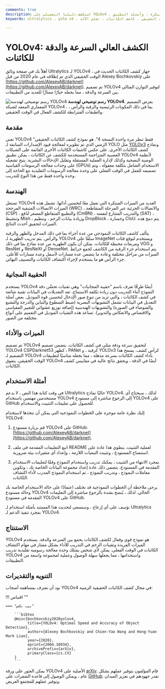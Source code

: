 ```yaml
---
comments: true
description: استكشف دليلنا التفصيلي على YOLOv4 ، وهو جهاز كشف الكائنات الحديثة في الوقت الحقيقي. فهم أبرز معالم التصميم المعماري الخاصة به ، والميزات المبتكرة ، وأمثلة التطبيق.
keywords: ultralytics ، yolo v4 ، كشف الكائنات ، شبكة عصبية ، كشف في الوقت الحقيقي ، كاشف الكائنات ، تعلم الآلة

---
```


# YOLOv4: الكشف العالي السرعة والدقة للكائنات

أهلاً بك في صفحة وثائق Ultralytics لـ YOLOv4 ، جهاز كشف الكائنات الحديث في الوقت الحقيقي الذي تم إطلاقه في عام 2020 من قبل Alexey Bochkovskiy على  [https://github.com/AlexeyAB/darknet](https://github.com/AlexeyAB/darknet). تم تصميم YOLOv4 لتوفير التوازن المثالي بين السرعة والدقة ، مما يجعله خيارًا ممتازًا للعديد من التطبيقات.

![رسم توضيحي لهندسة YOLOv4](https://user-images.githubusercontent.com/26833433/246185689-530b7fe8-737b-4bb0-b5dd-de10ef5aface.png)
**رسم توضيحي لهندسة YOLOv4**. يعرض التصميم المعماري المعقد لشبكة YOLOv4 ، بما في ذلك المكونات الرئيسية والرقبة والرأس ، والطبقات المترابطة للكشف الفعال في الوقت الحقيقي.

## مقدمة

تعني YOLOv4 "فقط تنظر مرة واحدة النسخة 4". هو نموذج كشف الكائنات الحقيقي الزمني الذي تم تطويره لمعالجة قيود الإصدارات السابقة لـ YOLO مثل [YOLOv3](yolov3.md) ونماذج كشف الكائنات الأخرى. على عكس كاشفات الكائنات الأخرى القائمة على الشبكات العصبية المتزاحمة المستخدمة للكشف عن الكائنات ، يمكن تطبيق YOLOv4 لأنظمة الوصية النصحية وكذلك لإدارة العملية المستقلة وتقليل الإدخالات البشرية. يتيح تشغيله على وحدات معالجة الرسومات القياسية (GPUs) الاستخدام الشامل بتكلفة معقولة ، وتم تصميمه للعمل في الوقت الفعلي على وحدة معالجة الرسومات التقليدية مع الحاجة إلى وحدة واحدة فقط من هذا النوع للتدريب.

## الهندسة

تستغل YOLOv4 العديد من الميزات المبتكرة التي تعمل معًا لتحسين أدائها. تشمل هذه الميزات الاتصالات المتبقية المرجحة (WRC) ، والاتصالات الجزئية عبر المرحلة المتقاطعة (CSP) ، والتطبيع المتقاطع المصغر لدُفع (CmBN) ، والتدريب المتنازع لنفسه (SAT) ، وتنشيط Mish ، وزيادة بيانات الزخم ، وتنظيم DropBlock ، وخسارة CIoU. يتم دمج هذه الميزات لتحقيق أحدث النتائج.

يتألف كاشف الكائنات النموذجي من عدة أجزاء بما في ذلك المدخل والظهر والرقبة والرأس. يتم تدريب الظهرية لـ YOLOv4 سلفًا على ImageNet ويستخدم لتوقع فئات ومربعات محيطة للكائنات. يمكن أن يكون الظهرية من عدة نماذج بما في ذلك VGG و ResNet و ResNeXt أو DenseNet. يتم استخدام جزء الرقبة من الكاشف لجمع خرائط الميزات من مراحل مختلفة وعادة ما يتضمن عدة مسارات لأسفل وعدة مسارات للأعلى. جزء الرأس هو ما يستخدم لإجراء اكتشاف الكائنات والتصنيف النهائي.

## الحقيبة المجانية

يستخدم YOLOv4 أيضًا طرقًا تعرف باسم "حقيبة المجانيات" وهي تقنيات تحسِّن دقة النموذج أثناء التدريب دون زيادة تكلفة الاستنتاج. تعد التعديلات في البيانات تقنية شائعة في كشف الكائنات ، والتي تزيد من تنوع صور الإدخال لتحسين قوة الموديل. بعض أمثلة التعديل في البيانات تشمل التشويهات البصرية (ضبط السطوع والتباين والدرجة والتشبع والضوضاء في الصورة) والتشويهات الهندسية (إضافة توزيع عشوائي للتغيير المقياسي والاقتصاص والانعكاس والتدوير). تساعد هذه التقنيات الموديل في التعميم على أنواع مختلفة من الصور.

## الميزات والأداء

تم تصميم YOLOv4 لتحقيق سرعة ودقة مثلى في كشف الكائنات. يتضمن تصميم YOLOv4 CSPDarknet53 كظهر ، PANet كرقبة ، و YOLOv3 كرأس كشف. يسمح هذا التصميم لـ YOLOv4 بأداء كشف الكائنات بسرعة مذهلة ، مما يجعله مناسبًا لتطبيقات الوقت الحقيقي. يتفوق YOLOv4 أيضًا في الدقة ، ويحقق نتائج عالية في مقاييس كشف الكائنات.

## أمثلة الاستخدام

في وقت كتابة هذا النص ، لا يدعم Ultralytics حاليًا نماذج YOLOv4. لذلك ، سيحتاج أي مستخدمين مهتمين باستخدام YOLOv4 إلى الرجوع مباشرة إلى مستودع YOLOv4 على GitHub للحصول على تعليمات التثبيت والاستخدام.

إليك نظرة عامة موجزة على الخطوات النموذجية التي يمكن أن تتخذها لاستخدام YOLOv4:

1. قم بزيارة مستودع YOLOv4 على GitHub: [https://github.com/AlexeyAB/darknet](https://github.com/AlexeyAB/darknet).

2. اتبع التعليمات المقدمة في ملف README لعملية التثبيت. ينطوي هذا عادة على استنساخ المستودع ، وتثبيت التبعيات اللازمة ، وإعداد أي متغيرات بيئة ضرورية.

3. بمجرد الانتهاء من التثبيت ، يمكنك تدريب واستخدام النموذج وفقًا لتعليمات الاستخدام المقدمة في المستودع. يتضمن ذلك عادة إعداد مجموعة البيانات الخاصة بك ، وتكوين معاملات النموذج ، وتدريب النموذج ، ثم استخدام النموذج المدرب لأداء اكتشاف الكائنات.

يرجى ملاحظة أن الخطوات النموذجية قد تختلف اعتمادًا على حالة الاستخدام الخاصة بك وحالة مستودع YOLOv4 الحالي. لذلك ، يُنصح بشدة بالرجوع مباشرة إلى التعليمات المقدمة في مستودع YOLOv4 على GitHub.

نؤسف على أي إزعاج ، وسنسعى لتحديث هذا المستند بأمثلة استخدام لـ Ultralytics بمجرد تنفيذ الدعم لـ YOLOv4.

## الاستنتاج

YOLOv4 هو نموذج قوي وفعال لكشف الكائنات يجمع بين السرعة والدقة. يستخدم الميزات الفريدة وتقنيات الزخم في التدريب للأداء بشكل ممتاز في مهام اكتشاف الكائنات في الوقت الفعلي. يمكن لأي شخص يمتلك وحدة معالجة رسومية تقليدية تدريب YOLOv4 واستخدامها ، مما يجعلها سهلة الوصول وعملية لمجموعة واسعة من التطبيقات.

## التنويه والتقديرات

نود أن نعترف بمساهمة أصحاب YOLOv4 في مجال كشف الكائنات الحقيقية الزمنية:

!!! اقتباس ""

    === "بيب تكس"

        ```bibtex
        @misc{bochkovskiy2020yolov4,
              title={YOLOv4: Optimal Speed and Accuracy of Object Detection},
              author={Alexey Bochkovskiy and Chien-Yao Wang and Hong-Yuan Mark Liao},
              year={2020},
              eprint={2004.10934},
              archivePrefix={arXiv},
              primaryClass={cs.CV}
        }
        ```

يمكن العثور على ورقة YOLOv4 الأصلية على [arXiv](https://arxiv.org/pdf/2004.10934.pdf). قام المؤلفون بتوفير عملهم بشكل عام ، ويمكن الوصول إلى قاعدة الشفرات على [GitHub](https://github.com/AlexeyAB/darknet). نقدر جهودهم في تعزيز الميدان وتوفير عملهم للمجتمع العريض.
